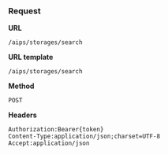 ### Request

**URL**

`/aips/storages/search`

**URL template**

`/aips/storages/search`

**Method**

`POST`

**Headers**

`Authorization:Bearer{token}`  
`Content-Type:application/json;charset=UTF-8`  
`Accept:application/json`  
